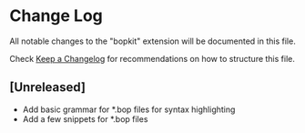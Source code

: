# Change Log

All notable changes to the "bopkit" extension will be documented in this file.

Check [Keep a Changelog](http://keepachangelog.com/) for recommendations on how to structure this file.

## [Unreleased]

- Add basic grammar for *.bop files for syntax highlighting
- Add a few snippets for *.bop files
